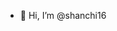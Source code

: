 - 👋 Hi, I’m @shanchi16



<!---
shanchi16/shanchi16 is a ✨ special ✨ repository because its `README.md` (this file) appears on your GitHub profile.
You can click the Preview link to take a look at your changes.
--->
